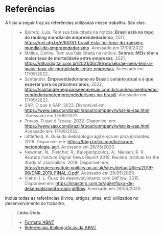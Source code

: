 # Referências

A lista a seguir traz as referências utilizadas nesse trabalho. São elas: 
> - Barreto, Luis. Tem sua fala citada na noticia: **Brasil está no topo do ranking mundial de empreendedorismo**, 2017, https://cei.ufg.br/n/85351-brasil-esta-no-topo-do-ranking-mundial-de-empreendedorismo .Acessado em 17/09/2022 
> - Melles, Carlos. Tem sua fala citada na noticia: **Sebrae: MEIs têm a maior taxa de mortalidade entre empresas**, 2021, https://olhardigital.com.br/2021/06/28/pro/sebrae-meis-tem-a-maior-taxa-de-mortalidade-entre-empresas .Acessado em 17/09/2022.
> - Santander. **Empreendedorismo no Brasil: cenário atual e o que esperar para os próximos anos**, 2022, https://santandernegocioseempresas.com.br/conhecimento/empreendedorismo/empreendedorismo-no-brasil/ .Acessado em 17/09/2022.    
> - SAP. O que é SAP. 2022. Disponível em:  https://www.sap.com/brazil/about/company/what-is-sap.html .Acessado em 17/09/2022.
> - Treasy. O que é Treasy. 2022. Disponível em: https://www.sap.com/brazil/about/company/what-is-sap.html. Acessado em: 17/09/2022.
> - Littlefield, A. Guia da metodologia ágil e scrum para iniciantes. 2016. Disponível em: https://blog.trello.com/br/scrum-metodologia-agil. Acessado em 26/05/2020.
> - Newman, N.; Fletcher, R.; Kalogeropoulos, A.; Nielsen; R. K. Reuters Institute Digital News Report 2019.  Reuters Institute for the Study of Journalism. 2019.
    Disponível em: https://reutersinstitute.politics.ox.ac.uk/sites/default/files/2019-06/DNR_2019_FINAL_0.pdf. Acessado em 26/05/2020.
> - Vietro, I. L. Fluxo de desenvolvimento com GitFlow. 2015. Disponível em: https://imasters.com.br/agile/fluxo-de-desenvolvimento-com-gitflow. Acessado em 26/05/2020.





Inclua todas as referências (livros, artigos, sites, etc) utilizados no desenvolvimento do trabalho.

> **Links Úteis**:
> - [Formato ABNT](https://www.normastecnicas.com/abnt/trabalhos-academicos/referencias/)
> - [Referências Bibliográficas da ABNT](https://comunidade.rockcontent.com/referencia-bibliografica-abnt/)
